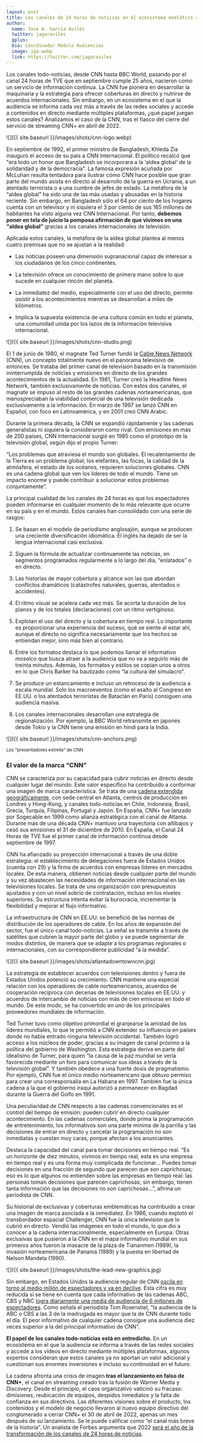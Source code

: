 ```yaml
---
layout: post
title: Los canales de 24 horas de noticias en el ecosistema mediático actual. El caso de CNN
author:
  name: Jose A. García Avilés
  twitter: jagaraviles
  gplus:  
  bio: Coordinador Módulo Audiencias
  image: jga.webp
  link: https://twitter.com/jagaraviles
---
```

Los canales todo-noticias, desde CNN hasta BBC World, pasando por el canal 24 horas de TVE que en septiembre cumple 25 años, nacieron como un servicio de información continua. La CNN fue pionera en desarrollar la maquinaria y la estrategia para ofrecer coberturas en directo y nutrirse de acuerdos internacionales. Sin embargo, en un ecosistema en el que la audiencia se informa cada vez más a través de las redes sociales y accede a contenidos en directo mediante múltiples plataformas, ¿qué papel juegan estos canales? Analizamos el caso de la CNN, tras el fiasco del cierre del servicio de streaming CNN+ en abril de 2022.

![]({{ site.baseurl }}/images/shots/cnn-logo.webp)

En septiembre de 1992, el primer ministro de Bangladesh, Khleda Zia inauguró el acceso de su país a CNN Internacional. El político recalcó que "era todo un honor que Bangladesh se incorporara a la ‘aldea global’ de la solidaridad y de la democracia". La famosa expresión acuñada por McLuhan resulta tentadora para ilustrar cómo CNN hace posible que gran parte del mundo asista en directo al desarrollo de la guerra en Ucrania, a un atentado terrorista o a una cumbre de jefes de estado. La metáfora de la “aldea global” ha sido una de las más usadas y abusadas en la historia reciente. Sin embargo, en Bangladesh sólo el 64 por ciento de los hogares cuenta con un televisor y ni siquiera el 3 por ciento de sus 165 millones de habitantes ha visto alguna vez CNN Internacional. Por tanto, **debemos poner en tela de juicio la pomposa afirmación de que vivimos en una “aldea global”** gracias a los canales internacionales de televisión.

Aplicada estos canales, la metáfora de la aldea global plantea al menos cuatro premisas que no se ajustan a la realidad:

- Las noticias poseen una dimensión supranacional capaz de interesar a los ciudadanos de los cinco continentes.

- La televisión ofrece un conocimiento de primera mano sobre lo que sucede en cualquier rincón del planeta.

- La inmediatez del medio, especialmente con el uso del directo, permite *asistir* a los acontecimientos mientras se desarrollan a miles de kilómetros.

- Implica la supuesta existencia de una cultura común en todo el planeta, una comunidad unida por los lazos de la información televisiva internacional.

![]({{ site.baseurl }}/images/shots/cnn-studio.png)

El 1 de junio de 1980, el magnate Ted Turner fundó la [Cable News Network](https://edition.cnn.com/) (CNN), un concepto totalmente nuevo en el panorama televisivo de entonces. Se trataba del primer canal de televisión basado en la transmisión ininterrumpida de noticias y emisiones en directo de los grandes acontecimientos de la actualidad. En 1981, Turner creó la Headline News Network, también exclusivamente de noticias. Con estos dos canales, el magnate se impuso al resto de las grandes cadenas norteamericanas, que menospreciaban la viabilidad comercial de una televisión dedicada exclusivamente a la información. En marzo de 1997 se lanzó CNN en Español, con foco en Latinoamérica, y en 2001 creó CNN Arabic.

Durante la primera década, la CNN se expandió rápidamente y las cadenas generalistas ni siquiera la consideraron como rival. Con emisiones en más de 200 países, CNN Internacional surgió en 1985 como el prototipo de la televisión global, según dijo el propio Turner:

“Los problemas que atraviesa el mundo son globales. El recalentamiento de la Tierra es un problema global; los elefantes, las focas, la calidad de la atmósfera, el estado de los océanos, requieren soluciones globales. CNN es una cadena global que ven los líderes de todo el mundo. Tiene un impacto enorme y puede contribuir a solucionar estos problemas conjuntamente”.

La principal cualidad de los canales de 24 horas es que los espectadores pueden informarse en cualquier momento de lo más relevante que ocurre en su país y en el mundo. Estos canales han consolidado con una serie de rasgos:

1. Se basan en el modelo de periodismo anglosajón, aunque se producen una creciente diversificación idiomática. El inglés ha dejado de ser la lengua internacional casi exclusiva.

2. Siguen la fórmula de actualizar continuamente las noticias, en segmentos programados regularmente a lo largo del día, “enlatados” o en directo.

3. Las historias de mayor cobertura y alcance son las que abordan conflictos dramáticos (catástrofes naturales, guerras, atentados o accidentes).

4. El ritmo visual se acelera cada vez más. Se acorta la duración de los planos y de los totales (declaraciones) con un ritmo vertiginoso.

5. Explotan el uso del directo y la cobertura en tiempo real. Lo importante es proporcionar una experiencia del suceso, qué se siente al estar ahí, aunque el directo no significa necesariamente que los hechos se entiendan mejor, sino más bien al contrario.

6) Entre los formatos destaca lo que podemos llamar el informativo *mosaico* que busca atraer a la audiencia que no va a seguirlo más de treinta minutos. Además, los formatos y estilos se copian unos a otros en lo que Chris Barker ha bautizado como “la cultura del simulacro”.

7) Se produce un estancamiento e incluso un retroceso de la audiencia a escala mundial. Solo los macroeventos (como el asalto al Congreso en EE.UU. o los atentados terroristas de Bataclán en París) consiguen una audiencia masiva.

8) Los canales internacionales desarrollan una estrategia de regionalización. Por ejemplo, la BBC World retransmite en japonés desde Tokio y la CNN tiene una emisión en hindi para la India.

![]({{ site.baseurl }}/images/shots/cnn-anchors.png)

<sup>Los "presentadores estrella" de CNN 

### El valor de la marca “CNN”

CNN se caracteriza por su capacidad para cubrir noticias en directo desde cualquier lugar del mundo. Este valor específico ha contribuido a conformar una imagen de marca característica. Se trata de una [cadena extendida geográficamente](https://cnnpressroom.blogs.cnn.com/cnn-fact-sheet/), con sede central en Atlanta, centros de producción en Londres y Hong-Kong, y canales todo-noticias en Chile, Indonesia, Brasil, Grecia, Turquía, Filipinas, Portugal y Japón. En España, CNN+ fue lanzado por Sogecable en 1999 como alianza estratégica con el canal de Atlanta. Durante más de una década CNN+ mantuvo una trayectoria con altibajos y cesó sus emisiones el 31 de diciembre de 2010. En España, el Canal 24 Horas de TVE fue el primer canal de información continua desde septiembre de 1997.

CNN ha afianzado su proyección internacional a través de una doble estrategia: el establecimiento de delegaciones fuera de Estados Unidos (cuenta con 29) y la firma de acuerdos con empresas líderes en mercados locales. De esta manera, obtienen noticias desde cualquier parte del mundo y su vez abastecen las necesidades de información internacional en las televisiones locales. Se trata de una organización con presupuestos ajustados y con un nivel sobrio de contratación, incluso en los niveles superiores. Su estructura intenta evitar la burocracia, incrementar la flexibilidad y mejorar el flujo informativo.

La infraestructura de CNN en EE.UU. se benefició de las normas de distribución de los operadores de cable. En los años de expansión del sector, fue el único canal todo-noticias. La señal se transmite a través de satélites que cubren la mayor parte del globo y se puede segmentar de modos distintos, de manera que se adapte a los programas regionales o internacionales, con su correspondiente publicidad “a la medida”.

![]({{ site.baseurl }}/images/shots/atlantadowntowncnn.jpg)

La estrategia de establecer acuerdos con televisiones dentro y fuera de Estados Unidos potenció su crecimiento. CNN mantiene una especial relación con los operadores de cable norteamericanos, acuerdos de cooperación recíproca con decenas de televisiones locales en EE.UU. y acuerdos de intercambio de noticias con más de cien emisoras en todo el mundo. De este modo, se ha convertido en uno de los principales proveedores mundiales de información.

Ted Turner tuvo como objetivo primordial el granjearse la amistad de los líderes mundiales, lo que le permitió a CNN extender su influencia en países donde no había entrado ninguna televisión occidental. También logró acceso a los núcleos de poder, gracias a su imagen de canal próximo a la política del gobierno de Washington. Esta estrategia deriva en parte del idealismo de Turner, para quien “la causa de la paz mundial se vería favorecida mediante un foro para comunicar sus ideas a través de la televisión global”. Y también obedece a una fuerte dosis de pragmatismo. Por ejemplo, CNN fue el único medio norteamericano que obtuvo permiso para crear una corresponsalía en La Habana en 1997. También fue la única cadena a la que el gobierno iraquí autorizó a permanecer en Bagdad durante la Guerra del Golfo en 1991.

Una peculiaridad de CNN respecto a las cadenas convencionales es el control del tiempo de emisión: pueden cubrir en directo cualquier acontecimiento. En las cadenas comerciales, donde prima la programación de entretenimiento, los informativos son una parte mínima de la parrilla y las decisiones de entrar en directo y cancelar la programación no son inmediatas y cuestan muy caras, porque afectan a los anunciantes.

Destaca la capacidad del canal para tomar decisiones en tiempo real. “Es un horizonte de diez minutos, vivimos en tiempo real, esta es una empresa en tiempo real y es una forma muy complicada de funcionar… Puedes tomar decisiones en una fracción de segundo que parecen que son caprichosas; eso es lo que algunos no entienden sobre las empresas en tiempo real: las personas toman decisiones que parecen caprichosas; sin embargo, tienen tanta información que las decisiones no son caprichosas…”, afirma un periodista de CNN.

Su historial de exclusivas y coberturas emblemáticas ha contribuido a crear una imagen de marca asociada a la inmediatez. En 1986, cuando explotó el transbordador espacial Challenger, CNN fue la única televisión que lo cubrió en directo. Vendió las imágenes en todo el mundo, lo que dio a conocer a la cadena internacionalmente, especialmente en Europa. Otras exclusivas que pusieron a la CNN en el mapa informativo mundial en sus primeros años fueron la masacre de la plaza de Tiananmen (1989), la invasión norteamericana de Panamá (1989) y la puesta en libertad de Nelson Mandela (1990).

![]({{ site.baseurl }}/images/shots/the-lead-new-graphics.jpg)

Sin embargo, en Estados Unidos la audiencia regular de CNN [oscila en torno al medio millón de espectadores y va en declive](https://www.forbes.com/sites/markjoyella/2022/02/21/cnns-ratings-collapse-prime-time-down-nearly-70-in-key-demo/). Esta cifra es muy reducida si se tiene en cuenta que cada informativo de las cadenas ABC, CBS y NBC [logra diariamente una media de audiencia de 6 millones de espectadores](https://www.statista.com/statistics/190091/evening-news-audiences-on-us-television-networks-since-2008/). Como señala el periodista Tom Rosenstiel, “la audiencia de la ABC o CBS a las 3 de la madrugada es mayor que la de CNN durante todo el día. El peor informativo de cualquier cadena consigue una audiencia diez veces superior a la del principal informativo de CNN”.

**El papel de los canales todo-noticias está en entredicho.** En un ecosistema en el que la audiencia se informa a través de las redes sociales y accede a los vídeos en directo mediante múltiples plataformas, algunos expertos consideran que estos canales ya no aportan un valor adicional y cuestionan sus enormes inversiones e incluso su continuidad en el futuro.

La cadena afronta una crisis de imagen **tras el lanzamiento en falso de CNN+**, el canal en streaming creado tras la fusión de Warner Media y Discovery. Desde el principio, el caos organizativo vaticinó su fracaso: dimisiones, reubicación de equipos, despidos inmediatos y la falta de confianza en sus directivos. Las diferentes visiones sobre el producto, los contenidos y el modelo de negocio llevaron al nuevo equipo directivo del conglomerado a cerrar CNN+ el 30 de abril de 2022, apenas un mes después de su lanzamiento. Se le puede calificar como “el canal más breve de la historia”. Un analista de Forbes argumenta que 2022 [será el año de la transformación de los canales de 24 horas de noticias](https://www.forbes.com/sites/andymeek/2022/02/14/cable-news-wars-why-2022-will-shape-fox-cnn-and-msnbc-for-years-to-come/).